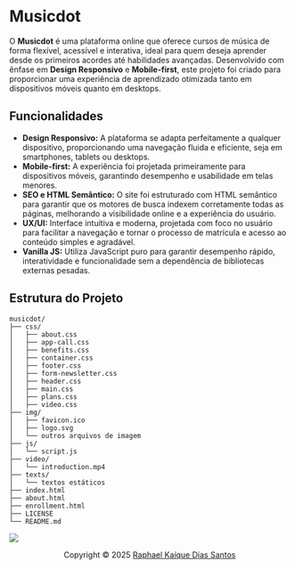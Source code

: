 # Musicdot
O **Musicdot** é uma plataforma online que oferece cursos de música de forma flexível, acessível e interativa, ideal para quem deseja aprender desde os primeiros acordes até habilidades avançadas. Desenvolvido com ênfase em **Design Responsivo** e **Mobile-first**, este projeto foi criado para proporcionar uma experiência de aprendizado otimizada tanto em dispositivos móveis quanto em desktops.

## Funcionalidades
- **Design Responsivo:** A plataforma se adapta perfeitamente a qualquer dispositivo, proporcionando uma navegação fluida e eficiente, seja em smartphones, tablets ou desktops.
- **Mobile-first:** A experiência foi projetada primeiramente para dispositivos móveis, garantindo desempenho e usabilidade em telas menores.
- **SEO e HTML Semântico:** O site foi estruturado com HTML semântico para garantir que os motores de busca indexem corretamente todas as páginas, melhorando a visibilidade online e a experiência do usuário.
- **UX/UI:** Interface intuitiva e moderna, projetada com foco no usuário para facilitar a navegação e tornar o processo de matrícula e acesso ao conteúdo simples e agradável.
- **Vanilla JS:** Utiliza JavaScript puro para garantir desempenho rápido, interatividade e funcionalidade sem a dependência de bibliotecas externas pesadas.

## Estrutura do Projeto

```plaintext
musicdot/
├── css/
│   ├── about.css
│   ├── app-call.css
│   ├── benefits.css
│   ├── container.css
│   ├── footer.css
│   ├── form-newsletter.css
│   ├── header.css
│   ├── main.css
│   ├── plans.css
│   ├── video.css
├── img/
│   ├── favicon.ico
│   ├── logo.svg
│   └── outros arquivos de imagem
├── js/
│   └── script.js
├── video/
│   └── introduction.mp4
├── texts/
│   └── textos estáticos
├── index.html
├── about.html
├── enrollment.html
├── LICENSE
└── README.md
```

<a href="https://raphaelkaique1.github.io/musicdot/"><img src="https://github.com/user-attachments/assets/a11de362-b3b8-4516-87c8-275c93ab776f"/></a>

<div align="center">Copyright &copy; 2025 <a href="https://github.com/raphaelkaique1">Raphael Kaíque Dias Santos</a></div>